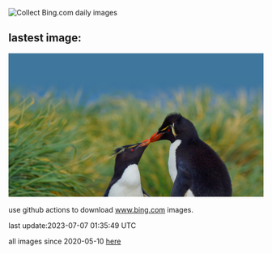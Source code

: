 ![Collect Bing.com daily images](https://github.com/counter2015/bing-daily-images/workflows/Collect%20Bing.com%20daily%20images/badge.svg)
## lastest image:
![](images/KissingPenguins.jpg)

use github actions to download www.bing.com images.

last update:2023-07-07 01:35:49 UTC

all images since 2020-05-10 [here](https://github.com/counter2015/bing-daily-images/tree/master/images) 
